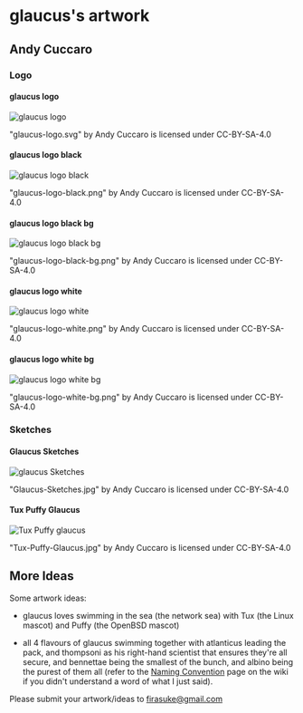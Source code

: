 # glaucus's artwork

## Andy Cuccaro

### Logo

#### glaucus logo
![_glaucus logo_](https://github.com/glaucuslinux/artwork/blob/master/glaucus-logo.svg)

"glaucus-logo.svg" by Andy Cuccaro is licensed under CC-BY-SA-4.0

#### glaucus logo black
![_glaucus logo black_](https://github.com/glaucuslinux/artwork/blob/master/glaucus-logo-black.png)

"glaucus-logo-black.png" by Andy Cuccaro is licensed under CC-BY-SA-4.0

#### glaucus logo black bg
![_glaucus logo black bg_](https://github.com/glaucuslinux/artwork/blob/master/glaucus-logo-black-bg.png)

"glaucus-logo-black-bg.png" by Andy Cuccaro is licensed under CC-BY-SA-4.0

#### glaucus logo white
![_glaucus logo white_](https://github.com/glaucuslinux/artwork/blob/master/glaucus-logo-white.png)

"glaucus-logo-white.png" by Andy Cuccaro is licensed under CC-BY-SA-4.0

#### glaucus logo white bg
![_glaucus logo white bg_](https://github.com/glaucuslinux/artwork/blob/master/glaucus-logo-white-bg.png)

"glaucus-logo-white-bg.png" by Andy Cuccaro is licensed under CC-BY-SA-4.0

### Sketches

#### Glaucus Sketches
![_glaucus Sketches_](https://github.com/glaucuslinux/artwork/blob/master/Glaucus-Sketches.jpg)

"Glaucus-Sketches.jpg" by Andy Cuccaro is licensed under CC-BY-SA-4.0

#### Tux Puffy Glaucus
![_Tux Puffy glaucus_](https://github.com/glaucuslinux/artwork/blob/master/Tux-Puffy-Glaucus.jpg)

"Tux-Puffy-Glaucus.jpg" by Andy Cuccaro is licensed under CC-BY-SA-4.0

## More Ideas
Some artwork ideas:

- glaucus loves swimming in the sea (the network sea) with Tux (the Linux
mascot) and Puffy (the OpenBSD mascot)

- all 4 flavours of glaucus swimming together with atlanticus leading the pack,
and thompsoni as his right-hand scientist that ensures they're all secure, and
bennettae being the smallest of the bunch, and albino being the purest of them
all (refer to the [Naming Convention](
https://github.com/glaucuslinux/glaucus/wiki/Naming-Convention) page on the wiki if
you didn't understand a word of what I just said).

Please submit your artwork/ideas to firasuke@gmail.com
